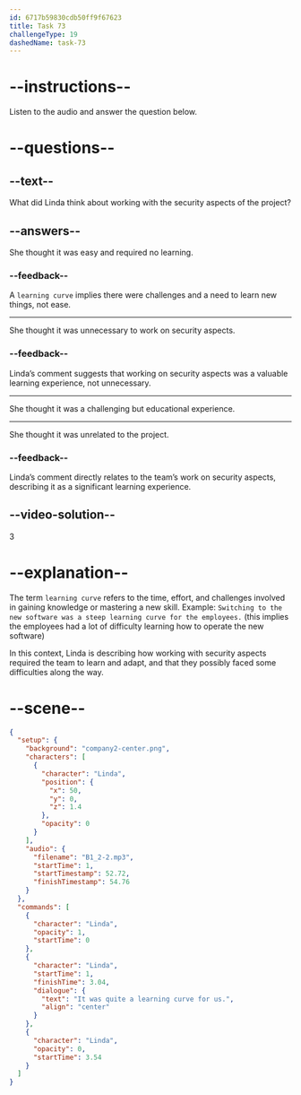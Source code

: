 ```yaml
---
id: 6717b59830cdb50ff9f67623
title: Task 73
challengeType: 19
dashedName: task-73
---
```


<!-- (Audio) Linda: It was quite a learning curve for us. -->

# --instructions--

Listen to the audio and answer the question below.

# --questions--

## --text--

What did Linda think about working with the security aspects of the project?

## --answers--

She thought it was easy and required no learning.

### --feedback--

A `learning curve` implies there were challenges and a need to learn new things, not ease.

---

She thought it was unnecessary to work on security aspects.

### --feedback--

Linda’s comment suggests that working on security aspects was a valuable learning experience, not unnecessary.

---

She thought it was a challenging but educational experience.

---

She thought it was unrelated to the project.

### --feedback--

Linda’s comment directly relates to the team’s work on security aspects, describing it as a significant learning experience.

## --video-solution--

3

# --explanation--

The term `learning curve` refers to the time, effort, and challenges involved in gaining knowledge or mastering a new skill. Example: `Switching to the new software was a steep learning curve for the employees.` (this implies the employees had a lot of difficulty learning how to operate the new software)

In this context, Linda is describing how working with security aspects required the team to learn and adapt, and that they possibly faced some difficulties along the way.

# --scene--

```json
{
  "setup": {
    "background": "company2-center.png",
    "characters": [
      {
        "character": "Linda",
        "position": {
          "x": 50,
          "y": 0,
          "z": 1.4
        },
        "opacity": 0
      }
    ],
    "audio": {
      "filename": "B1_2-2.mp3",
      "startTime": 1,
      "startTimestamp": 52.72,
      "finishTimestamp": 54.76
    }
  },
  "commands": [
    {
      "character": "Linda",
      "opacity": 1,
      "startTime": 0
    },
    {
      "character": "Linda",
      "startTime": 1,
      "finishTime": 3.04,
      "dialogue": {
        "text": "It was quite a learning curve for us.",
        "align": "center"
      }
    },
    {
      "character": "Linda",
      "opacity": 0,
      "startTime": 3.54
    }
  ]
}
```
